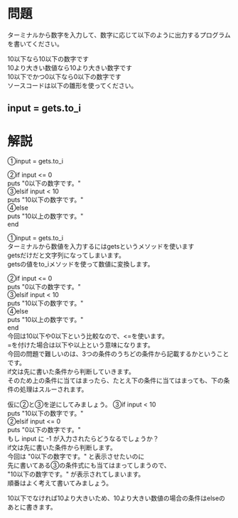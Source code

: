 # 問題  
ターミナルから数字を入力して、数字に応じて以下のように出力するプログラムを書いてください。  
  
10以下なら10以下の数字です  
10より大きい数値なら10より大きい数字です  
10以下でかつ0以下なら0以下の数字です  
ソースコードは以下の雛形を使ってください。  
  
## input = gets.to_i  
  

# 解説  
  
①input = gets.to_i  
  
②if input <= 0  
  puts "0以下の数字です。"  
③elsif input < 10  
  puts "10以下の数字です。"  
④else  
  puts "10以上の数字です。"  
end  
  
①input = gets.to_i  
ターミナルから数値を入力するにはgetsというメソッドを使います  
getsだけだと文字列になってしまいます。  
getsの値をto_iメソッドを使って数値に変換します。  
  
②if input <= 0  
  puts "0以下の数字です。"  
③elsif input < 10  
  puts "10以下の数字です。"  
④else  
  puts "10以上の数字です。"  
end  
今回は10以下や0以下という比較なので、<=を使います。  
=を付けた場合は以下や以上という意味になります。  
今回の問題で難しいのは、3つの条件のうちどの条件から記載するかということです。  
if文は先に書いた条件から判断していきます。  
そのため上の条件に当てはまったら、たとえ下の条件に当てはまっても、下の条件の処理はスルーされます。  
  
仮に②と③を逆にしてみましょう。
③if input < 10  
  puts "10以下の数字です。"  
②elsif input <= 0  
  puts "0以下の数字です。"  
もし input に -1 が入力されたらどうなるでしょうか？  
if文は先に書いた条件から判断します。  
今回は "0以下の数字です。" と表示させたいのに  
先に書いてある③の条件式にも当てはまってしまうので、  
"10以下の数字です。" が表示されてしまいます。  
順番はよく考えて書いてみましょう。  
  
10以下でなければ10より大きいため、10より大きい数値の場合の条件はelseのあとに書きます。  
